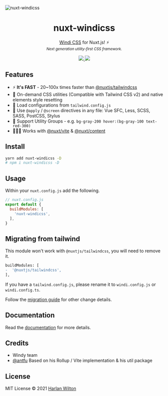 ![nuxt-windicss](https://repository-images.githubusercontent.com/343991410/68f83b80-811f-11eb-9638-51aed75785c4)

<h1 align='center'>nuxt-windicss</h1>

<p align='center'><a href="https://windicss.org/">Windi CSS</a> for Nuxt.js! ⚡️<br>
<sup><em>Next generation utility-first CSS framework.</em></sup>
</p>

<p align='center'>
<a href='https://www.npmjs.com/package/nuxt-windicss'>
<img src='https://img.shields.io/npm/v/nuxt-windicss?color=0EA5E9&label='>
<img src='https://github.com/windicss/nuxt-windicss-module/actions/workflows/test.yml/badge.svg' >
</a>
</p>


## Features

- ⚡️ **It's FAST** - 20~100x times faster than [@nuxtjs/tailwindcss](https://github.com/nuxt-community/tailwindcss-module)
- 🧩 On-demand CSS utilities (Compatible with Tailwind CSS v2) and native elements style resetting
- 🍃 Load configurations from `tailwind.config.js`
- 📄 Use `@apply` / `@screen` directives in any file: Vue SFC, Less, SCSS, SASS, PostCSS, Stylus
- 🎳 Support Utility Groups - e.g. `bg-gray-200 hover:(bg-gray-100 text-red-300)`
- 🧑‍🤝‍🧑 Works with [@nuxt/vite](https://github.com/nuxt/vite) & [@nuxt/content](https://content.nuxtjs.org/)

## Install

```bash
yarn add nuxt-windicss -D
# npm i nuxt-windicss -D
```

## Usage

Within your `nuxt.config.js` add the following.

```js
// nuxt.config.js
export default {
  buildModules: [
    'nuxt-windicss',
  ],
}
```

## Migrating from tailwind

This module won't work with `@nuxtjs/tailwindcss`, you will need to remove it.

```diff
buildModules: [
-  '@nuxtjs/tailwindcss',
],
```

If you have a `tailwind.config.js`, please rename it to `windi.config.js` or `windi.config.ts`.

Follow the [migration guide](https://windicss.org/guide/migration.html) for other change details.


## Documentation

Read the [documentation](https://windicss.org/integrations/nuxt.html) for more details.

## Credits

- Windy team
- [@antfu](https://github.com/antfu) Based on his Rollup / Vite implementation & his util package


## License

MIT License © 2021 [Harlan Wilton](https://github.com/harlan-zw)

